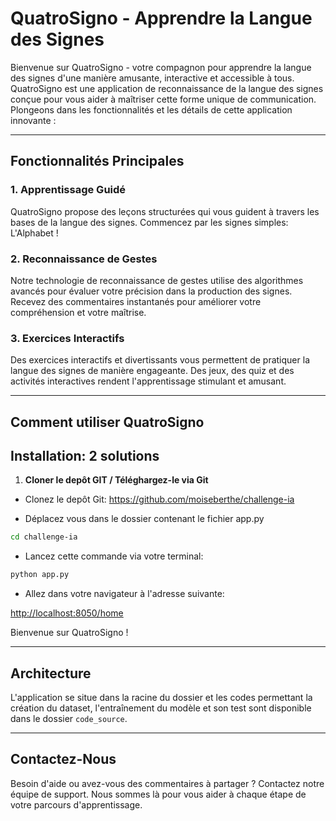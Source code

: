 # QuatroSigno - Apprendre la Langue des Signes

Bienvenue sur QuatroSigno - votre compagnon pour apprendre la langue des signes d'une manière amusante, interactive et accessible à tous. QuatroSigno est une application de reconnaissance de la langue des signes conçue pour vous aider à maîtriser cette forme unique de communication. Plongeons dans les fonctionnalités et les détails de cette application innovante :

---

## Fonctionnalités Principales

### 1. **Apprentissage Guidé**
   QuatroSigno propose des leçons structurées qui vous guident à travers les bases de la langue des signes. Commencez par les signes simples: L'Alphabet !

### 2. **Reconnaissance de Gestes**
   Notre technologie de reconnaissance de gestes utilise des algorithmes avancés pour évaluer votre précision dans la production des signes. Recevez des commentaires instantanés pour améliorer votre compréhension et votre maîtrise.

### 3. **Exercices Interactifs**
   Des exercices interactifs et divertissants vous permettent de pratiquer la langue des signes de manière engageante. Des jeux, des quiz et des activités interactives rendent l'apprentissage stimulant et amusant.

---

## Comment utiliser QuatroSigno
## Installation: 2 solutions

1. **Cloner le depôt GIT / Téléghargez-le via Git**

- Clonez le depôt Git: https://github.com/moiseberthe/challenge-ia 

- Déplacez vous dans le dossier contenant le fichier app.py
``` bash
cd challenge-ia
```

- Lancez cette commande via votre terminal:
``` bash
python app.py
```

- Allez dans votre navigateur à l'adresse suivante:

[http://localhost:8050/home](http://localhost:8050/home)

Bienvenue sur QuatroSigno !

---


## Architecture

L'application se situe dans la racine du dossier et les codes permettant la création du dataset, l'entraînement du modèle et son test sont disponible dans le dossier `code_source`.

---

## Contactez-Nous

Besoin d'aide ou avez-vous des commentaires à partager ? Contactez notre équipe de support. Nous sommes là pour vous aider à chaque étape de votre parcours d'apprentissage.
